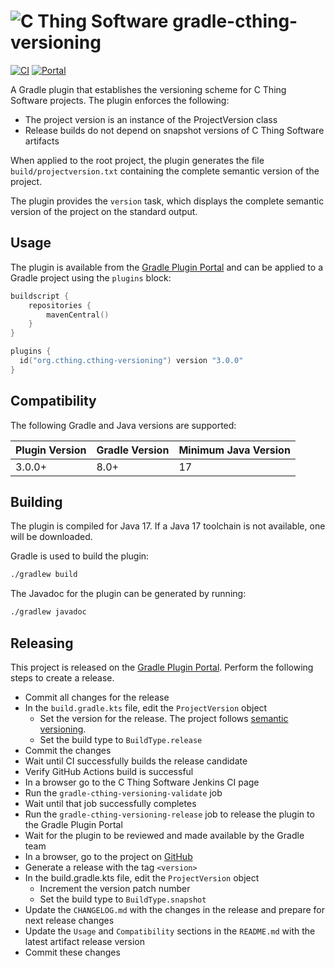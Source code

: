 # ![C Thing Software](https://www.cthing.com/branding/CThingSoftware-57x60.png "C Thing Software") gradle-cthing-versioning

[![CI](https://github.com/cthing/gradle-cthing-versioning/actions/workflows/ci.yml/badge.svg)](https://github.com/cthing/gradle-cthing-versioning/actions/workflows/ci.yml)
[![Portal](https://img.shields.io/gradle-plugin-portal/v/org.cthing.cthing-versioning?label=Plugin%20Portal&logo=gradle)](https://plugins.gradle.org/plugin/org.cthing.cthing-versioning)

A Gradle plugin that establishes the versioning scheme for C Thing Software projects. The plugin
enforces the following:

* The project version is an instance of the ProjectVersion class
* Release builds do not depend on snapshot versions of C Thing Software artifacts

When applied to the root project, the plugin generates the file `build/projectversion.txt`
containing the complete semantic version of the project.

The plugin provides the `version` task, which displays the complete semantic version of the
project on the standard output.

## Usage

The plugin is available from the
[Gradle Plugin Portal](https://plugins.gradle.org/plugin/org.cthing.cthing-versioning) and can be
applied to a Gradle project using the `plugins` block:

```kotlin
buildscript {
    repositories {
        mavenCentral()
    }
}

plugins {
  id("org.cthing.cthing-versioning") version "3.0.0"
}
```

## Compatibility

The following Gradle and Java versions are supported:

| Plugin Version | Gradle Version | Minimum Java Version |
|----------------|----------------|----------------------|
| 3.0.0+         | 8.0+           | 17                   |

## Building

The plugin is compiled for Java 17. If a Java 17 toolchain is not available, one will be downloaded.

Gradle is used to build the plugin:
```bash
./gradlew build
```
The Javadoc for the plugin can be generated by running:
```bash
./gradlew javadoc
```

## Releasing

This project is released on the [Gradle Plugin Portal](https://plugins.gradle.org/plugin/org.cthing.cthing-versioning).
Perform the following steps to create a release.

- Commit all changes for the release
- In the `build.gradle.kts` file, edit the `ProjectVersion` object
    - Set the version for the release. The project follows [semantic versioning](https://semver.org/).
    - Set the build type to `BuildType.release`
- Commit the changes
- Wait until CI successfully builds the release candidate
- Verify GitHub Actions build is successful
- In a browser go to the C Thing Software Jenkins CI page
- Run the `gradle-cthing-versioning-validate` job
- Wait until that job successfully completes
- Run the `gradle-cthing-versioning-release` job to release the plugin to the Gradle Plugin Portal
- Wait for the plugin to be reviewed and made available by the Gradle team
- In a browser, go to the project on [GitHub](https://github.com/cthing/gradle-cthing-versioning)
- Generate a release with the tag `<version>`
- In the build.gradle.kts file, edit the `ProjectVersion` object
    - Increment the version patch number
    - Set the build type to `BuildType.snapshot`
- Update the `CHANGELOG.md` with the changes in the release and prepare for next release changes
- Update the `Usage` and `Compatibility` sections in the `README.md` with the latest artifact release version
- Commit these changes
